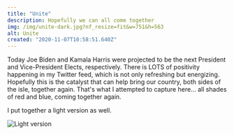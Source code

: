 ```yaml
---
title: "Unite"
description: Hopefully we can all come together
img: /img/unite-dark.jpg?nf_resize=fit&w=751&h=563
alt: Unite
created: "2020-11-07T10:58:51.640Z"
---
```


Today Joe Biden and Kamala Harris were projected to be the next President and Vice-President Elects, respectively. There is LOTS of positivity happening in my Twitter feed, which is not only refreshing but energizing. Hopefully this is the catalyst that can help bring our country, both sides of the isle, together again. That's what I attempted to capture here... all shades of red and blue, coming together again. 

I put together a light version as well. 

![Light version](/img/unite-light.jpg)